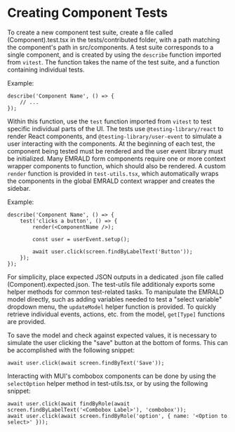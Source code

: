 # Creating Component Tests

To create a new component test suite, create a file called (Component).test.tsx in the tests/contributed folder, with a path matching the component's path in src/components. A test suite corresponds to a single component, and is created by using the `describe` function imported from `vitest`. The function takes the name of the test suite, and a function containing individual tests.

Example:
```
describe('Component Name', () => {
    // ...
});
```

Within this function, use the `test` function imported from `vitest` to test specific individual parts of the UI. The tests use `@testing-library/react` to render React components, and `@testing-library/user-event` to simulate a user interacting with the components. At the beginning of each test, the component being tested must be rendered and the user event library must be initialized. Many EMRALD form components require one or more context wrapper components to function, which should also be rendered. A custom `render` function is provided in `test-utils.tsx`, which automatically wraps the components in the global EMRALD context wrapper and creates the sidebar.

Example:
```
describe('Component Name', () => {
    test('clicks a button', () => {
        render(<ComponentName />);

        const user = userEvent.setup();

        await user.click(screen.findByLabelText('Button'));
    });
});
```

For simplicity, place expected JSON outputs in a dedicated .json file called (Component).expected.json. The test-utils file additionaly exports some helper methods for common test-related tasks. To manipulate the EMRALD model directly, such as adding variables needed to test a "select variable" dropdown menu, the `updateModel` helper function is provided. To quickly retrieve individual events, actions, etc. from the model, `get[Type]` functions are provided.

To save the model and check against expected values, it is necessary to simulate the user clicking the "save" button at the bottom of forms. This can be accomplished with the following snippet:
```
await user.click(await screen.findByText('Save'));
```

Interacting with MUI's combobox components can be done by using the `selectOption` helper method in test-utils.tsx, or by using the following snippet:
```
await user.click(await findByRole(await screen.findByLabelText('<Combobox Label>'), 'combobox'));
await user.click(await screen.findByRole('option', { name: '<Option to select>' }));
```
